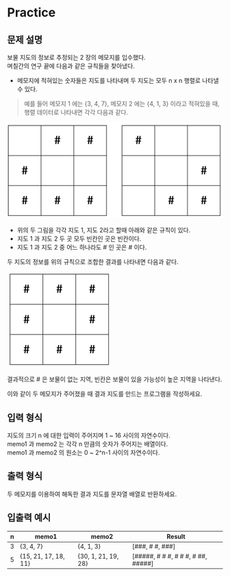 Practice
===

문제 설명
---

보물 지도의 정보로 추정되는 2 장의 메모지를 입수했다.  
며칠간의 연구 끝에 다음과 같은 규칙들을 찾아냈다.  
* 메모지에 적혀있는 숫자들은 지도를 나타내며 두 지도는 모두 n x n 행렬로 나타낼 수 있다.

> 예를 들어 메모지 1 에는 {3, 4, 7}, 메모지 2 에는 {4, 1, 3} 이라고 적혀있을 때,  
> 행렬 데이터로 나타내면 각각 다음과 같다.

![img.png](../imgs/img_1.png)

* 위의 두 그림을 각각 지도 1, 지도 2라고 할때 아래와 같은 규칙이 있다.
* 지도 1 과 지도 2 두 곳 모두 빈칸인 곳은 빈칸이다.
* 지도 1 과 지도 2 중 어느 하나라도 # 인 곳은 # 이다.

두 지도의 정보를 위의 규칙으로 조합한 결과를 나타내면 다음과 같다.

![img.png](../imgs/img_2.png)

결과적으로 # 은 보물이 없는 지역, 빈칸은 보물이 있을 가능성이 높은 지역을 나타낸다.

이와 같이 두 메모지가 주어졌을 때 결과 지도를 만드는 프로그램을 작성하세요.


입력 형식
---

지도의 크기 n 에 대한 입력이 주어지며 1 ~ 16 사이의 자연수이다.   
memo1 과 memo2 는 각각 n 만큼의 숫자가 주어지는 배열이다.  
memo1 과 memo2 의 원소는 0 ~ 2^n-1 사이의 자연수이다.


출력 형식
---

두 메모지를 이용하여 해독한 결과 지도를 문자열 배열로 반환하세요.


입출력 예시
---
| n   | memo1                  | memo2               | Result                              |
|-----|------------------------|---------------------|-------------------------------------|
| 3   | {3, 4, 7}              | {4, 1, 3}           | [###, # #, ###]                     |
| 5   | {15, 21, 17, 18, 11}   | {30, 1, 21, 19, 28} | [#####, # # #, # # #, #  ##, #####] |
